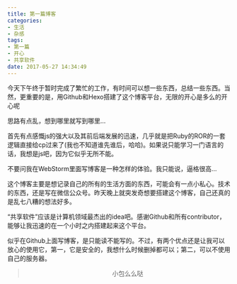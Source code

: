 ```yaml
---
title: 第一篇博客
categories:
- 生活
- 杂感
tags:
- 第一篇
- 开心
- 共享软件
date: 2017-05-27 14:34:49
---
```


今天下午终于暂时完成了繁忙的工作，有时间可以想一些东西，总结一些东西。当然，更重要的是，用Github和Hexo搭建了这个博客平台，无限的开心是多么的开心呢

思路有点乱，想到哪里就写到哪里...

首先有点感慨js的强大以及其前后端发展的迅速，几乎就是把Ruby的ROR的一套逻辑直接给cp过来了(我也不知道谁先谁后，哈哈)。如果说只能学习一门语言的话，我想是js吧，因为它似乎无所不能。

不要问我在WebStorm里面写博客是一种怎样的体验。我只能说，逼格很高...

这个博客主要是想记录自己的所有的生活方面的东西，可能会有一点小私心。技术的东西，还是写在微信公众号。昨天晚上就突发奇想要搭建这个博客，自己还真的是乱七八糟的想法好多。

“共享软件”应该是计算机领域最杰出的idea吧。感谢Github和所有contributor，能够让我迅速的在一个小时之内搭建起来这个平台。

似乎在Github上面写博客，是只能读不能写的。不过，有两个优点还是让我可以放心的使用它，第一，它是安全的，我想什么时候删掉都可以；第二，可以不使用自己的服务器。


><div align=center>小包么么哒</div>
